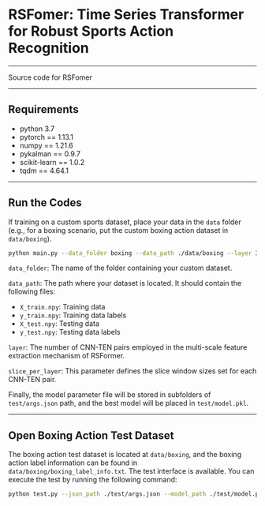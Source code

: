 # RSFomer:  Time Series Transformer for Robust Sports Action Recognition
---

Source code for RSFomer

---

##  Requirements
- python 3.7
- pytorch == 1.13.1
- numpy == 1.21.6
- pykalman == 0.9.7
- scikit-learn == 1.0.2
- tqdm == 4.64.1
---

##  Run the Codes
If training on a custom sports dataset, place your data in the `data` folder (e.g., for a boxing scenario, put the custom boxing action dataset in `data/boxing`).

```bash
python main.py --data_folder boxing --data_path ./data/boxing --layer 3 --slice_per_layer 8 2 2
```

`data_folder`: The name of the folder containing your custom dataset.

`data_path`: The path where your dataset is located. It should contain the following files:

- `X_train.npy`: Training data
- `y_train.npy`: Training data labels
- `X_test.npy`: Testing data
- `y_test.npy`: Testing data labels

`layer`: The number of CNN-TEN pairs employed in the multi-scale feature extraction mechanism of RSFormer.

`slice_per_layer`: This parameter defines the slice window sizes set for each CNN-TEN pair.

Finally, the model parameter file will be stored in subfolders of `test/args.json` path, and the best model will be placed in `test/model.pkl`.

---
##  Open Boxing Action Test Dataset
The boxing action test dataset is located at `data/boxing`, and the boxing action label information can be found in `data/boxing/boxing_label_info.txt`. The test interface is available. You can execute the test by running the following command:
```bash
python test.py --json_path ./test/args.json --model_path ./test/model.pkl
```
